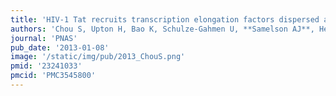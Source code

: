 ```yaml
---
title: 'HIV-1 Tat recruits transcription elongation factors dispersed along a flexible AFF4 scaffold'
authors: 'Chou S, Upton H, Bao K, Schulze-Gahmen U, **Samelson AJ**, He N, Nowak A, Lu H, Krogan NJ, Zhou Q, Alber T'
journal: 'PNAS'
pub_date: '2013-01-08'
image: '/static/img/pub/2013_ChouS.png'
pmid: '23241033'
pmcid: 'PMC3545800'
---
```

